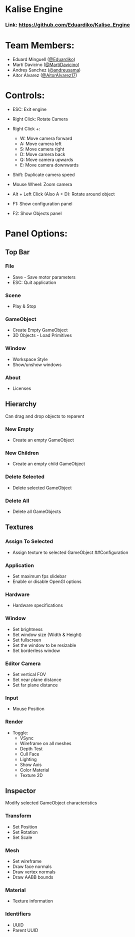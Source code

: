 # Kalise Engine
### Link: https://github.com/Eduardiko/Kalise_Engine

# Team Members:
 - Eduard Minguell ([@Eduardiko](https://github.com/Eduardiko))
 - Martí Davicino ([@MartiDavicino](https://github.com/MartiDavicino))
 - Andres Sanchez ([@andreusama](https://github.com/andreusama))
 - Aitor Álvarez ([@AitorAlvarez17](https://github.com/AitorAlvarez17))

# Controls:

 - ESC: Exit engine

 - Right Click: Rotate Camera

 - Right Click +:
   - W: Move camera forward
   - A: Move camera left
   - S: Move camera right
   - D: Move camera back
   - Q: Move camera upwards
   - E: Move camera downwards

 - Shift: Duplicate camera speed

 - Mouse Wheel: Zoom camera

 - Alt + Left Click (Also A + D): Rotate around object

 - F1: Show configuration panel
 - F2: Show Objects panel

# Panel Options:
## Top Bar
### File
 - Save - Save motor parameters
 - ESC: Quit application
### Scene
 - Play & Stop
### GameObject
 - Create Empty GameObject
 - 3D Objects - Load Primitives
### Window
 - Workspace Style
 - Show/unshow windows
### About
 - Licenses
## Hierarchy
Can drag and drop objects to reparent
### New Empty
 - Create an empty GameObject
### New Children
 - Create an empty child GameObject
### Delete Selected
 - Delete selected GameObject
### Delete All
 - Delete all GameObjects
## Textures
### Assign To Selected
 - Assign texture to selected GameObject
##Configuration
### Application
 - Set maximum fps slidebar
 - Enable or disable OpenGl options
### Hardware
 - Hardware specifications
### Window
 - Set brightness
 - Set window size (Width & Height)
 - Set fullscreen
 - Set the window to be resizable
 - Set borderless window
### Editor Camera
 - Set vertical FOV
 - Set near plane distance
 - Set far plane distance
### Input
 - Mouse Position
### Render
 - Toggle:
   - VSync
   - Wireframe on all meshes
   - Depth Test
   - Cull Face
   - Lighting
   - Show Axis
   - Color Material
   - Texture 2D
## Inspector
Modify selected GameObject characteristics
### Transform
 - Set Position
 - Set Rotation
 - Set Scale
### Mesh
 - Set wireframe
 - Draw face normals
 - Draw vertex normals
 - Draw AABB bounds
### Material
 - Texture information
### Identifiers
 - UUID
 - Parent UUID
